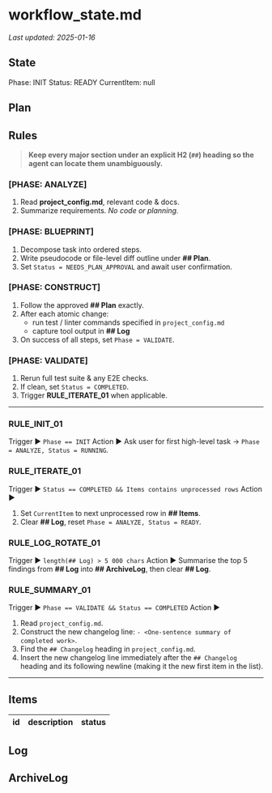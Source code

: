 # workflow_state.md

_Last updated: 2025-01-16_

## State

Phase: INIT
Status: READY
CurrentItem: null

## Plan
<!-- The AI fills this in during the BLUEPRINT phase -->

## Rules
>
> **Keep every major section under an explicit H2 (`##`) heading so the agent can locate them unambiguously.**

### [PHASE: ANALYZE]

1. Read **project_config.md**, relevant code & docs.
2. Summarize requirements. _No code or planning._

### [PHASE: BLUEPRINT]

1. Decompose task into ordered steps.
2. Write pseudocode or file-level diff outline under **## Plan**.
3. Set `Status = NEEDS_PLAN_APPROVAL` and await user confirmation.

### [PHASE: CONSTRUCT]

1. Follow the approved **## Plan** exactly.
2. After each atomic change:
   - run test / linter commands specified in `project_config.md`
   - capture tool output in **## Log**
3. On success of all steps, set `Phase = VALIDATE`.

### [PHASE: VALIDATE]

1. Rerun full test suite & any E2E checks.
2. If clean, set `Status = COMPLETED`.
3. Trigger **RULE_ITERATE_01** when applicable.

---

### RULE_INIT_01

Trigger ▶ `Phase == INIT`
Action ▶ Ask user for first high-level task → `Phase = ANALYZE, Status = RUNNING`.

### RULE_ITERATE_01

Trigger ▶ `Status == COMPLETED && Items contains unprocessed rows`
Action ▶

1. Set `CurrentItem` to next unprocessed row in **## Items**.
2. Clear **## Log**, reset `Phase = ANALYZE, Status = READY`.

### RULE_LOG_ROTATE_01

Trigger ▶ `length(## Log) > 5 000 chars`
Action ▶ Summarise the top 5 findings from **## Log** into **## ArchiveLog**, then clear **## Log**.

### RULE_SUMMARY_01

Trigger ▶ `Phase == VALIDATE && Status == COMPLETED`
Action ▶

1. Read `project_config.md`.
2. Construct the new changelog line: `- <One-sentence summary of completed work>`.
3. Find the `## Changelog` heading in `project_config.md`.
4. Insert the new changelog line immediately after the `## Changelog` heading and its following newline (making it the new first item in the list).

---

## Items

| id | description | status |
|----|-------------|--------|

## Log
<!-- AI appends detailed reasoning, tool output, and errors here -->

## ArchiveLog
<!-- RULE_LOG_ROTATE_01 stores condensed summaries here -->

